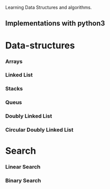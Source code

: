 Learning Data Structures and algorithms.
## Implementations with python3 
# Data-structures
### Arrays
### Linked List
### Stacks
### Queus
### Doubly Linked List
### Circular Doubly Linked List

# Search
### Linear Search
### Binary Search
